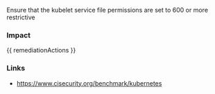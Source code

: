 
Ensure that the kubelet service file permissions are set to 600 or more restrictive

### Impact
<!-- Add Impact here -->

<!-- DO NOT CHANGE -->
{{ remediationActions }}

### Links
- https://www.cisecurity.org/benchmark/kubernetes


